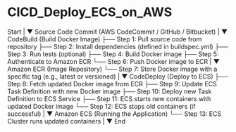 # CICD_Deploy_ECS_on_AWS

Start
  |
  ▼
Source Code Commit (AWS CodeCommit / GitHub / Bitbucket)
  |
  ▼
CodeBuild (Build Docker Image)
  ├── Step 1: Pull source code from repository
  ├── Step 2: Install dependencies (defined in buildspec.yml)
  ├── Step 3: Run tests (optional)
  ├── Step 4: Build Docker image
  ├── Step 5: Authenticate to Amazon ECR
  └── Step 6: Push Docker image to ECR
  |
  ▼
Amazon ECR (Image Repository)
  └── Step 7: Store Docker image with a specific tag (e.g., latest or versioned)
  |
  ▼
CodeDeploy (Deploy to ECS)
  ├── Step 8: Fetch updated Docker image from ECR
  ├── Step 9: Update ECS Task Definition with new Docker image
  ├── Step 10: Deploy new Task Definition to ECS Service
  ├── Step 11: ECS starts new containers with updated Docker image
  └── Step 12: ECS stops old containers (if successful)
  |
  ▼
Amazon ECS (Running the Application)
  └── Step 13: ECS Cluster runs updated containers
  |
  ▼
End
